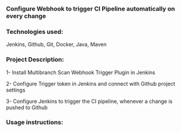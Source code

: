 ### Configure Webhook to trigger CI Pipeline automatically on every change

### Technologies used:

Jenkins, Github, Git, Docker, Java, Maven

### Project Description:

1- Install Multibranch Scan Webhook Trigger Plugin in Jenkins

2- Configure Trigger token in Jenkins and connect with Github project settings

3- Configure Jenkins to trigger the CI pipeline, whenever a change is pushed to Github

### Usage instructions:
